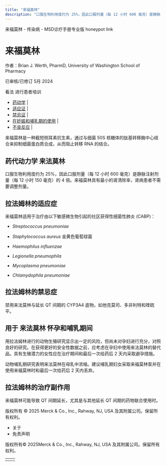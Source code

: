 ```yaml
---
title: "来福莫林"
description: "口服生物利用度约为 25%，因此口服剂量（每 12 小时 600 毫克）是静脉注射剂量（每 12 小时 150 毫克）的 4 倍。来福莫林具有最小的肾清除率，肾病患者不需要调整剂量。"
---
```


﻿来福莫林 \- 传染病 \- MSD诊疗手册专业版 honeypot link

# 来福莫林

作者：Brian J. Werth, PharmD, University of Washington School of Pharmacy

已审核/已修订 5月 2024

看法 进行患者培训

- [药动学](#药动学_v48471732_zh) \|
- [适应证](#适应证_v48471735_zh) \|
- [禁忌证](#禁忌证_v48471752_zh) \|
- [在妊娠和哺乳期的使用](#在妊娠和哺乳期的使用_v48471755_zh) \|
- [不良反应](#不良反应_v48471759_zh) \|

来福莫林是一种截短侧耳素抗生素，通过与细菌 50S 核糖体的肽基转移酶中心结合来抑制细菌蛋白质合成，从而阻止转移 RNA 的结合。

## 药代动力学 来法莫林

口服生物利用度约为 25%，因此口服剂量（每 12 小时 600 毫克）是静脉注射剂量（每 12 小时 150 毫克）的 4 倍。来福莫林具有最小的肾清除率，肾病患者不需要调整剂量。

## 拉法姆林的适应症

来福莫林适用于治疗由以下敏感微生物引起的社区获得性细菌性肺炎 (CABP)：

- _Streptococcus pneumoniae_

- _Staphylococcus aureus_ 金黄色葡萄球菌

- _Haemophilus influenzae_

- _Legionella pneumophila_

- _Mycoplasma pneumoniae_

- _Chlamydophila pneumoniae_


## 拉法姆林的禁忌症

禁用来法莫林与延长 QT 间期的 CYP3A4 底物，如他克莫司、多非利特和喹硫平。

## 用于 来法莫林 怀孕和哺乳期间

用拉法姆林进行的动物生殖研究显示出一定的风险，但尚未对孕妇进行充分，对照良好的研究。在获得更好的安全性数据之前，应考虑在孕妇中使用来法莫林的替代品。具有生殖潜力的女性应在治疗期间和最后一次给药后 2 天内采取避孕措施。

动物哺乳期研究表明来法莫林在母乳中浓缩。建议哺乳期妇女采取来福莫林泵并在使用来福莫林时和最后一次给药后 2 天内丢弃。

## 拉法姆林的治疗副作用

来福莫林可能导致 QT 间期延长，尤其是与其他延长 QT 间期的药物联合使用时。



版权所有 © 2025
Merck & Co., Inc., Rahway, NJ, USA 及其附属公司。保留所有权利。

- 关于
- 免责声明

版权所有© 2025Merck & Co., Inc., Rahway, NJ, USA 及其附属公司。保留所有权利。

|     |     |
| --- | --- |
|  |  |